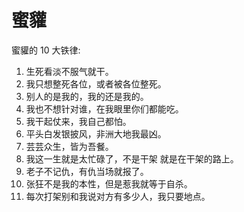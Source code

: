 蜜貛
===

蜜貛的 10 大铁律:

1. 生死看淡不服气就干。
2. 我只想整死各位，或者被各位整死。
3. 别人的是我的，我的还是我的。
4. 我也不想针对谁，在我眼里你们都能吃。
5. 我干起仗来，我自己都怕。
6. 平头白发银披风，非洲大地我最凶。
7. 芸芸众生，皆为吾餐。
8. 我这一生就是太忙碌了，不是干架 就是在干架的路上。
9. 老子不记仇，有仇当场就报了。
10. 张狂不是我的本性，但是惹我就等于自杀。
11. 每次打架别和我说对方有多少人，我只要地点。
